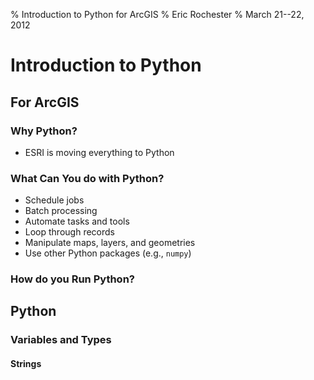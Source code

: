 % Introduction to Python for ArcGIS
% Eric Rochester
% March 21--22, 2012

# Introduction to Python

## For ArcGIS

### Why Python?

* ESRI is moving everything to Python

### What Can You do with Python?

* Schedule jobs
* Batch processing
* Automate tasks and tools
* Loop through records
* Manipulate maps, layers, and geometries
* Use other Python packages (e.g., `numpy`)

### How do you Run Python?


## Python

### Variables and Types

#### Strings

```python
```

